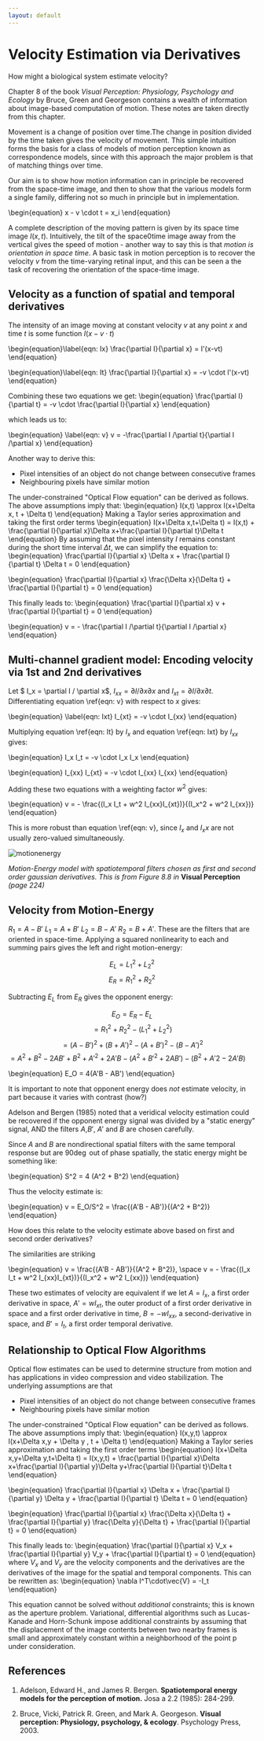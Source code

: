 ```yaml
---
layout: default
---
```


# Velocity Estimation via Derivatives

How might a biological system estimate velocity?

Chapter 8 of the book *Visual Perception: Physiology, Psychology and Ecology* by Bruce, Green and Georgeson contains a wealth of information about image-based computation of motion. These notes are taken directly from this chapter.

Movement is a change of position over time.The change in position divided by the time taken gives the velocity of movement. This simple intuition forms the basis for a class of models of motion perception known as correspondence models, since with this approach the major problem is that of matching things over time.

Our aim is to show how motion information can in principle be recovered from the space-time image, and then  to show that the various models form a single family, differing not so much in principle but in implementation.

\begin{equation}
    x - v \cdot t = x_i
\end{equation}

A complete description of the moving pattern is given by its space time image $I(x,t)$. Intuitively, the tilt of the space0time image away from the vertical gives the speed of motion - another way to say this is that *motion is orientation in space time*. A basic task in motion perception is to recover the velocity $v$ from the time-varying retinal input, and this can be seen a the task of recovering the orientation of the space-time image.

## Velocity as a function of spatial and temporal derivatives
The intensity of an image moving at constant velocity $v$ at any point $x$ and time $t$ is some function $I(x-v \cdot t)$

\begin{equation}\label{eqn: Ix}
    \frac{\partial I}{\partial x} = I'(x-vt)
\end{equation}

\begin{equation}\label{eqn: It}
    \frac{\partial I}{\partial x} = -v \cdot I'(x-vt)
\end{equation}

Combining these two equations we get:
\begin{equation}
    \frac{\partial I}{\partial t} = -v \cdot \frac{\partial I}{\partial x}
\end{equation}

which leads us to:

\begin{equation} \label{eqn: v}
    v = -\frac{\partial I /\partial t}{\partial I /\partial x}
\end{equation}

Another way to derive this:

* Pixel intensities of an object do not change between consecutive frames
* Neighbouring pixels have similar motion


The under-constrained "Optical Flow equation" can be derived as follows. The above assumptions imply that:
\begin{equation}
    I(x,t) \approx I(x+\Delta x, t + \Delta t)
\end{equation}
Making a Taylor series approximation and taking the first order terms
\begin{equation}
    I(x+\Delta x,t+\Delta t) = I(x,t) + \frac{\partial I}{\partial x}\Delta x+\frac{\partial I}{\partial t}\Delta t
\end{equation}
By assuming that the pixel intensity $I$ remains constant during the short time interval $\Delta t$, we can simplify the equation to:
\begin{equation}
    \frac{\partial I}{\partial x} \Delta x + \frac{\partial I}{\partial t} \Delta t = 0
\end{equation}

\begin{equation}
    \frac{\partial I}{\partial x} \frac{\Delta x}{\Delta t}  + \frac{\partial I}{\partial t} = 0
\end{equation}

This finally leads to:
\begin{equation}
    \frac{\partial I}{\partial x} v + \frac{\partial I}{\partial t} = 0
\end{equation}

\begin{equation}
    v = - \frac{\partial I /\partial t}{\partial I /\partial x}
\end{equation}

## Multi-channel gradient model: Encoding velocity via 1st and 2nd derivatives

Let $ I_x = \partial I / \partial x$, $I_{xx} = \partial I /\partial x \partial x$ and $I_{xt}=\partial I / \partial x \partial t$. Differentiating equation \ref{eqn: v} with respect to $x$ gives:

\begin{equation} \label{eqn: Ixt}
    I_{xt} = -v \cdot I_{xx}
\end{equation}

Multiplying equation \ref{eqn: It} by $I_x$ and equation \ref{eqn: Ixt} by $I_{xx}$ gives:

\begin{equation}
    I_x  I_t = -v \cdot I_x  I_x
\end{equation}

\begin{equation}
    I_{xx}  I_{xt} = -v \cdot I_{xx} I_{xx}
\end{equation}

Adding these two equations with a weighting factor $w^2$ gives:

\begin{equation}
    v = - \frac{(I_x I_t + w^2 I_{xx}I_{xt})}{(I_x^2 + w^2 I_{xx})}    
\end{equation}

This is more robust than equation \ref{eqn: v}, since $I_x$ and $I_xx$ are not usually zero-valued simultaneously.



![motionenergy](/images/motionenergy.png)

*Motion-Energy model with spatiotemporal filters chosen as first and second order gaussian derivatives. This is from Figure 8.8 in* **Visual Perception** *(page 224)*


## Velocity from Motion-Energy
$R_1 = A-B'$ $L_1 = A+B'$ $L_2 = B-A'$ $R_2 = B+A'$. These are the filters that are oriented in space-time. Applying a squared nonlinearity to each and summing pairs gives the left and right motion-energy:


$$ E_L = L_1^2 + L_2^2 $$
$$ E_R = R_1^2 + R_2^2 $$


Subtracting $E_L$ from $E_R$ gives the opponent energy:

$$ E_O = E_R - E_L $$
$$= R_1^2 + R_2^2 - (L_1^2 + L_2^2)$$
$$= (A-B')^2 + (B+A')^2 - (A+B')^2 - (B-A')^2$$
$= A^2 + B^2 -2AB' + B^2 + A'^2 + 2A'B -(A^2 + B'^2 + 2AB') - (B^2 + A'2 - 2A'B)$

\begin{equation}
  E_O = 4(A'B - AB')
\end{equation}

It is important to note that opponent energy does *not* estimate velocity, in part because it varies with contrast (how?)

Adelson and Bergen (1985) noted that a veridical velocity estimation could be recovered if the opponent energy signal was divided by a "static energy" signal, AND the filters $A$,$B'$, $A'$ and $B$ are chosen carefully.

Since $A$ and $B$ are nondirectional spatial filters with the same temporal response but are $90\deg$ out of phase spatially, the static energy might be something like:

\begin{equation}
    S^2 = 4 (A^2 + B^2)
\end{equation}

Thus the velocity estimate is:

\begin{equation}
    v = E_O/S^2 = \frac{(A'B - AB')}{(A^2 + B^2)}
\end{equation}

How does this relate to the velocity estimate above based on first and second order derivatives?

The similarities are striking

\begin{equation}
    v = \frac{(A'B - AB')}{(A^2 + B^2)}, \space v = - \frac{(I_x I_t + w^2 I_{xx}I_{xt})}{(I_x^2 + w^2 I_{xx})}
\end{equation}

These two estimates of velocity are equivalent if we let $A=I_x$, a first order derivative in space, $A' = wI_{xt}$, the outer product of a first order derivative in space and a first order derivative in time, $B=-wI_{xx}$, a second-derivative in space, and $B'=I_t$, a first order temporal derivative.

## Relationship to Optical Flow Algorithms

Optical flow estimates can be used to determine structure from motion and has applications in video compression and video stabilization. The underlying assumptions are that

* Pixel intensities of an object do not change between consecutive frames
* Neighbouring pixels have similar motion


The under-constrained "Optical Flow equation" can be derived as follows. The above assumptions imply that:
\begin{equation}
    I(x,y,t) \approx I(x+\Delta x,y + \Delta y , t + \Delta t)
\end{equation}
Making a Taylor series approximation and taking the first order terms
\begin{equation}
    I(x+\Delta x,y+\Delta y,t+\Delta t) = I(x,y,t) + \frac{\partial I}{\partial x}\Delta x+\frac{\partial I}{\partial y}\Delta y+\frac{\partial I}{\partial t}\Delta t
\end{equation}

\begin{equation}
    \frac{\partial I}{\partial x} \Delta x + \frac{\partial I}{\partial y} \Delta y + \frac{\partial I}{\partial t} \Delta t = 0
\end{equation}

\begin{equation}
    \frac{\partial I}{\partial x} \frac{\Delta x}{\Delta t} + \frac{\partial  I}{\partial y} \frac{\Delta y}{\Delta t}  + \frac{\partial I}{\partial t} = 0
\end{equation}

This finally leads to:
\begin{equation}
    \frac{\partial I}{\partial x} V_x + \frac{\partial I}{\partial y} V_y + \frac{\partial I}{\partial t} = 0
\end{equation}
where $V_x$ and $V_y$ are the velocity components and the derivatives are the derivatives of the image for the spatial and temporal components. This can be rewritten as:
\begin{equation}
    \nabla I^T\cdot\vec{V} = -I_t
\end{equation}

This equation cannot be solved without *additional* constraints; this is known as the aperture problem. Variational, differential algorithms such as Lucas-Kanade and Horn-Schunk impose additional constraints by assuming that the displacement of the image contents between two nearby frames is small and approximately constant within a neighborhood of the point p under consideration.

## References

1. Adelson, Edward H., and James R. Bergen. **Spatiotemporal energy models for the perception of motion.** Josa a 2.2 (1985): 284-299.

2. Bruce, Vicki, Patrick R. Green, and Mark A. Georgeson. **Visual perception: Physiology, psychology, & ecology**. Psychology Press, 2003.
